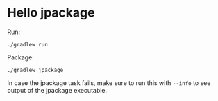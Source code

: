 # Hello jpackage

Run:

    ./gradlew run

Package:

    ./gradlew jpackage

In case the jpackage task fails, make sure to run this with `--info` to see
output of the jpackage executable.
